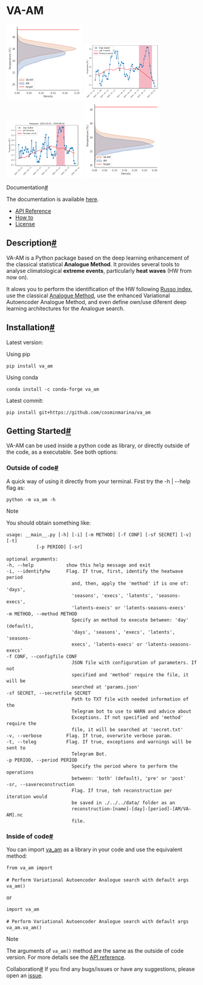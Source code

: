 # VA-AM

<img src="/docs/_static/distribution.png" width="200" /> <img src="/docs/_static/identification.png" width="200" /> <img src="/docs/_static/identification2.png" width="200" /> <img src="/docs/_static/distribution2.png" width="200" />


Documentation[#](#documentation "Permalink to this heading")

The documentation is available [here](https://va-am.readthedocs.io/).

- [API Reference](https://va-am.readthedocs.io/en/latest/modules.html)
- [How to](https://va-am.readthedocs.io/en/latest/how_to.html)
- [License](https://va-am.readthedocs.io/en/latest/license.html)


Description[#](#description "Permalink to this heading")
--------------------------------------------------------

VA-AM is a Python package based on the deep learning enhancement of the classical statistical **Analogue Method**. It provides several tools to analyse climatological **extreme events**, particularly **heat waves** (HW from now on).

It alows you to perform the identification of the HW following [Russo index](https://iopscience.iop.org/article/10.1088/1748-9326/10/12/124003), use the classical [Analogue Method](https://journals.ametsoc.org/view/journals/clim/12/8/1520-0442_1999_012_2474_tamaas_2.0.co_2.xml), use the enhanced Variational Autoencoder Analogue Method, and even define own/use diferent deep learning architectures for the Analogue search.


Installation[#](#installation "Permalink to this heading")
----------------------------------------------------------

Latest version:

Using pip

```
pip install va_am
```

Using conda

```
conda install -c conda-forge va_am
```

Latest commit:

```
pip install git+https://github.com/cosminmarina/va_am
```

Getting Started[#](#getting-started "Permalink to this heading")
----------------------------------------------------------------

VA-AM can be used inside a python code as library, or directly outside of the code, as a executable. See both options:

### Outside of code[#](#outside-of-code "Permalink to this heading")

A quick way of using it directly from your terminal. First try the -h | --help flag as:

```
python -m va_am -h
```

Note

You should obtain something like: 

```
usage: __main__.py [-h] [-i] [-m METHOD] [-f CONF] [-sf SECRET] [-v] [-t]
           [-p PERIOD] [-sr]

optional arguments:
-h, --help            show this help message and exit
-i, --identifyhw      Flag. If true, first, identify the heatwave period
                        and, then, apply the 'method' if is one of: 'days',
                        'seasons', 'execs', 'latents', 'seasons-execs',
                        'latents-execs' or 'latents-seasons-execs'
-m METHOD, --method METHOD
                        Specify an method to execute between: 'day' (default),
                        'days', 'seasons', 'execs', 'latents', 'seasons-
                        execs', 'latents-execs' or 'latents-seasons-execs'
-f CONF, --configfile CONF
                        JSON file with configuration of parameters. If not
                        specified and 'method' require the file, it will be
                        searched at 'params.json'
-sf SECRET, --secretfile SECRET
                        Path to TXT file with needed information of the
                        Telegram bot to use to WARN and advice about
                        Exceptions. If not specified and 'method' require the
                        file, it will be searched at 'secret.txt'
-v, --verbose         Flag. If true, overwrite verbose param.
-t, --teleg           Flag. If true, exceptions and warnings will be sent to
                        Telegram Bot.
-p PERIOD, --period PERIOD
                        Specify the period where to perform the operations
                        between: 'both' (default), 'pre' or 'post'
-sr, --savereconstruction
                        Flag. If true, teh reconstruction per iteration would
                        be saved in ./../../data/ folder as an
                        reconstruction-[name]-[day]-[period]-[AM/VA-AM].nc
                        file.
```

### Inside of code[#](#inside-of-code "Permalink to this heading")

You can import [va_am](https://va-am.readthedocs.io/en/latest/va_am.html) as a library in your code and use the equivalent method:

```
from va_am import

# Perform Variational Autoencoder Analogue search with default args
va_am()
```

or

```
import va_am

# Perform Variational Autoencoder Analogue search with default args
va_am.va_am()
```

Note

The arguments of `va_am()` method are the same as the outside of code version. For more details see the [API reference](https://va-am.readthedocs.io/en/latest/va_am.html).


Collaboration[#](#collaboration "Permalink to this heading")
If you find any bugs/issues or have any suggestions, please open an [issue](hhttps://github.com/cosminmarina/va_am/issues).